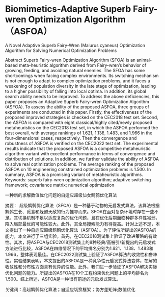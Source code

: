 # Biomimetics-Adaptive Superb Fairy-wren Optimization Algorithm（ASFOA）
A Novel Adaptive Superb Fairy-Wren (Malurus cyaneus) Optimization Algorithm for Solving Numerical Optimization Problems

Abstract
Superb Fairy-wren Optimization Algorithm (SFOA) is an animal-based meta-heuristic
algorithm derived from Fairy-wren’s behavior of growing, feeding, and avoiding natural
enemies. The SFOA has some shortcomings when facing complex environments. Its
switching mechanism is not enough to adapt to complex optimization problems, and it
faces a weakening of population diversity in the late stage of optimization, leading to a
higher possibility of falling into local optima. In addition, its global search ability needs to
be improved. To address the above deficiencies, this paper proposes an Adaptive Superb
Fairy-wren Optimization Algorithm (ASFOA). To assess the ability of the proposed ASFOA,
three groups of experiments are conducted in this paper. Firstly, the effectiveness of the
proposed improved strategies is checked on the CEC2018 test set. Second, the ASFOA is
compared with eight classical/highly cited/newly proposed metaheuristics on the CEC2018
test set, in which the ASFOA performed the best overall, with average rankings of 1.621,
1.138, 1.483, and 1.966 in the four-dimensional cases, respectively. Then the convergence
and robustness of ASFOA is verified on the CEC2022 test set. The experimental results
indicate that the proposed ASFOA is a competitive metaheuristic algorithm variant with
excellent performance in terms of convergence and distribution of solutions. In addition,
we further validate the ability of ASFOA to solve real optimization problems. The average
ranking of the proposed ASFOA on 10 engineering constrained optimization problems is
1.500. In summary, ASFOA is a promising variant of metaheuristic algorithms.
Keywords: superb fairy-wren optimization algorithm; adaptive switching framework;
covariance matrix; numerical optimization

一种新的求解数值优化问题的自适应超级仙女鹪鹩优化算法

摘要：
超级鹪鹩优化算法（SFOA）是一种基于动物的元启发式算法，该算法根据鹪鹩生长、觅食和躲避天敌的行为推导而来。SFOA在面对复杂环境时存在一些不足。其切换机制不足以适应复杂的优化问题，且在优化后期面临种群多样性减弱，陷入局部最优的可能性较大。此外，其全局搜索能力有待提高。针对上述不足，本文提出了一种自适应超级鹪鹩优化算法（ASFOA）。为了评估所提出的ASFOA的能力，本文进行了三组实验。首先，在CEC2018测试集上验证了改进策略的有效性。其次，将ASFOA与CEC2018测试集上的8种经典/高被引/新提出的元启发式方法进行比较，ASFOA在四维情况下的平均排名分别为1.621、1.138、1.483和1.966，整体表现最佳。在CEC2022测试集上验证了ASFOA算法的收敛性和鲁棒性。实验结果表明，本文提出的ASFOA是一种竞争性元启发式算法变体，在解的收敛性和分布性方面具有优异的性能。此外，我们进一步验证了ASFOA解决实际优化问题的能力。所提出的ASFOA在10个工程约束优化问题上的平均排名为1.500。综上所述，ASFOA是一种很有前途的元启发式算法。

关键词：高超鹪鹩优化算法；自适应切换框架；协方差矩阵;数值优化
